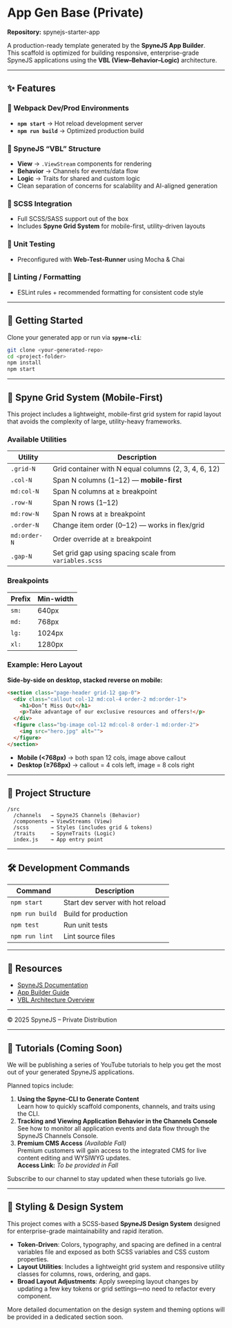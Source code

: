 # App Gen Base (Private)
**Repository:** spynejs-starter-app  

A production-ready template generated by the **SpyneJS App Builder**.  
This scaffold is optimized for building responsive, enterprise-grade SpyneJS applications using the **VBL (View–Behavior–Logic)** architecture.

---

## ✨ Features

### 🔧 Webpack Dev/Prod Environments
- **`npm start`** → Hot reload development server  
- **`npm run build`** → Optimized production build

### 🧩 SpyneJS “VBL” Structure
- **View** → `.ViewStream` components for rendering  
- **Behavior** → Channels for events/data flow  
- **Logic** → Traits for shared and custom logic  
- Clean separation of concerns for scalability and AI-aligned generation

### 🎨 SCSS Integration
- Full SCSS/SASS support out of the box
- Includes **Spyne Grid System** for mobile-first, utility-driven layouts

### 🧪 Unit Testing
- Preconfigured with **Web-Test-Runner** using Mocha & Chai

### 📏 Linting / Formatting
- ESLint rules + recommended formatting for consistent code style

---

## 🚀 Getting Started

Clone your generated app or run via **`spyne-cli`**:

```bash
git clone <your-generated-repo>
cd <project-folder>
npm install
npm start
```

---

## 📐 Spyne Grid System (Mobile-First)

This project includes a lightweight, mobile-first grid system for rapid layout that avoids the complexity of large, utility-heavy frameworks.

### Available Utilities

| Utility              | Description |
|----------------------|-------------|
| `.grid-N`            | Grid container with N equal columns (2, 3, 4, 6, 12) |
| `.col-N`             | Span N columns (1–12) — **mobile-first** |
| `md:col-N`           | Span N columns at ≥ breakpoint |
| `.row-N`             | Span N rows (1–12) |
| `md:row-N`           | Span N rows at ≥ breakpoint |
| `.order-N`           | Change item order (0–12) — works in flex/grid |
| `md:order-N`         | Order override at ≥ breakpoint |
| `.gap-N`             | Set grid gap using spacing scale from `variables.scss` |

### Breakpoints
| Prefix | Min-width |
|--------|-----------|
| `sm:`  | 640px     |
| `md:`  | 768px     |
| `lg:`  | 1024px    |
| `xl:`  | 1280px    |

### Example: Hero Layout

**Side-by-side on desktop, stacked reverse on mobile:**
```html
<section class="page-header grid-12 gap-0">
  <div class="callout col-12 md:col-4 order-2 md:order-1">
    <h1>Don’t Miss Out</h1>
    <p>Take advantage of our exclusive resources and offers!</p>
  </div>
  <figure class="bg-image col-12 md:col-8 order-1 md:order-2">
    <img src="hero.jpg" alt="">
  </figure>
</section>
```

- **Mobile (<768px)** → both span 12 cols, image above callout  
- **Desktop (≥768px)** → callout = 4 cols left, image = 8 cols right  

---

## 📂 Project Structure

```
/src
  /channels   → SpyneJS Channels (Behavior)
  /components → ViewStreams (View)
  /scss       → Styles (includes grid & tokens)
  /traits     → SpyneTraits (Logic)
  index.js    → App entry point
```

---

## 🛠 Development Commands

| Command              | Description |
|----------------------|-------------|
| `npm start`          | Start dev server with hot reload |
| `npm run build`      | Build for production |
| `npm test`           | Run unit tests |
| `npm run lint`       | Lint source files |

---

## 📖 Resources

- [SpyneJS Documentation](https://spynejs.com/docs)
- [App Builder Guide](https://spynejs.com/docs/app-builder)
- [VBL Architecture Overview](https://spynejs.com/docs/architecture/vbl)

---

© 2025 SpyneJS – Private Distribution


---

## 🎥 Tutorials (Coming Soon)

We will be publishing a series of YouTube tutorials to help you get the most out of your generated SpyneJS applications.

Planned topics include:
1. **Using the Spyne-CLI to Generate Content**  
   Learn how to quickly scaffold components, channels, and traits using the CLI.
2. **Tracking and Viewing Application Behavior in the Channels Console**  
   See how to monitor all application events and data flow through the SpyneJS Channels Console.
3. **Premium CMS Access** *(Available Fall)*  
   Premium customers will gain access to the integrated CMS for live content editing and WYSIWYG updates.  
   **Access Link:** _To be provided in Fall_

Subscribe to our channel to stay updated when these tutorials go live.

---

## 🎨 Styling & Design System

This project comes with a SCSS-based **SpyneJS Design System** designed for enterprise-grade maintainability and rapid iteration.

- **Token-Driven**: Colors, typography, and spacing are defined in a central variables file and exposed as both SCSS variables and CSS custom properties.
- **Layout Utilities**: Includes a lightweight grid system and responsive utility classes for columns, rows, ordering, and gaps.
- **Broad Layout Adjustments**: Apply sweeping layout changes by updating a few key tokens or grid settings—no need to refactor every component.

More detailed documentation on the design system and theming options will be provided in a dedicated section soon.
